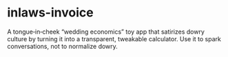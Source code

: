 # inlaws-invoice
A tongue‑in‑cheek “wedding economics” toy app that satirizes dowry culture by turning it into a transparent, tweakable calculator. Use it to spark conversations, not to normalize dowry.

